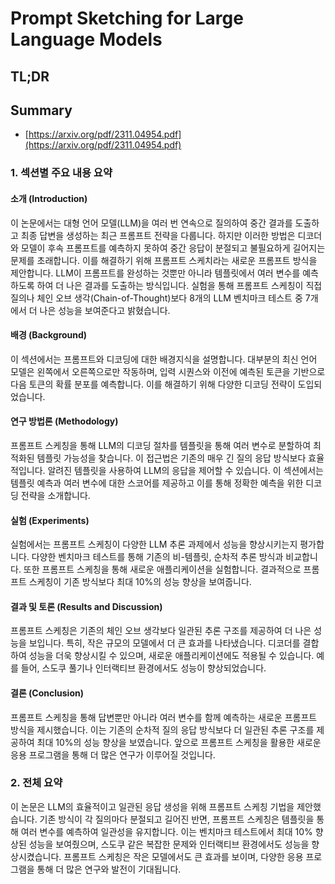 # Prompt Sketching for Large Language Models
## TL;DR
## Summary
- [https://arxiv.org/pdf/2311.04954.pdf](https://arxiv.org/pdf/2311.04954.pdf)

### 1. 섹션별 주요 내용 요약

#### 소개 (Introduction)
이 논문에서는 대형 언어 모델(LLM)을 여러 번 연속으로 질의하여 중간 결과를 도출하고 최종 답변을 생성하는 최근 프롬프트 전략을 다룹니다. 하지만 이러한 방법은 디코더와 모델이 후속 프롬프트를 예측하지 못하여 중간 응답이 분절되고 불필요하게 길어지는 문제를 초래합니다. 이를 해결하기 위해 프롬프트 스케치라는 새로운 프롬프트 방식을 제안합니다. LLM이 프롬프트를 완성하는 것뿐만 아니라 템플릿에서 여러 변수를 예측하도록 하여 더 나은 결과를 도출하는 방식입니다. 실험을 통해 프롬프트 스케칭이 직접 질의나 체인 오브 생각(Chain-of-Thought)보다 8개의 LLM 벤치마크 테스트 중 7개에서 더 나은 성능을 보여준다고 밝혔습니다.

#### 배경 (Background)
이 섹션에서는 프롬프트와 디코딩에 대한 배경지식을 설명합니다. 대부분의 최신 언어 모델은 왼쪽에서 오른쪽으로만 작동하며, 입력 시퀀스와 이전에 예측된 토큰을 기반으로 다음 토큰의 확률 분포를 예측합니다. 이를 해결하기 위해 다양한 디코딩 전략이 도입되었습니다.

#### 연구 방법론 (Methodology)
프롬프트 스케칭을 통해 LLM의 디코딩 절차를 템플릿을 통해 여러 변수로 분할하여 최적화된 템플릿 가능성을 찾습니다. 이 접근법은 기존의 매우 긴 질의 응답 방식보다 효율적입니다. 알려진 템플릿을 사용하여 LLM의 응답을 제어할 수 있습니다. 이 섹션에서는 템플릿 예측과 여러 변수에 대한 스코어를 제공하고 이를 통해 정확한 예측을 위한 디코딩 전략을 소개합니다.

#### 실험 (Experiments)
실험에서는 프롬프트 스케칭이 다양한 LLM 추론 과제에서 성능을 향상시키는지 평가합니다. 다양한 벤치마크 테스트를 통해 기존의 비-템플릿, 순차적 추론 방식과 비교합니다. 또한 프롬프트 스케칭을 통해 새로운 애플리케이션을 실험합니다. 결과적으로 프롬프트 스케칭이 기존 방식보다 최대 10%의 성능 향상을 보여줍니다.

#### 결과 및 토론 (Results and Discussion)
프롬프트 스케칭은 기존의 체인 오브 생각보다 일관된 추론 구조를 제공하여 더 나은 성능을 보입니다. 특히, 작은 규모의 모델에서 더 큰 효과를 나타냈습니다. 디코더를 결합하여 성능을 더욱 향상시킬 수 있으며, 새로운 애플리케이션에도 적용될 수 있습니다. 예를 들어, 스도쿠 풀기나 인터랙티브 환경에서도 성능이 향상되었습니다.

#### 결론 (Conclusion)
프롬프트 스케칭을 통해 답변뿐만 아니라 여러 변수를 함께 예측하는 새로운 프롬프트 방식을 제시했습니다. 이는 기존의 순차적 질의 응답 방식보다 더 일관된 추론 구조를 제공하여 최대 10%의 성능 향상을 보였습니다. 앞으로 프롬프트 스케칭을 활용한 새로운 응용 프로그램을 통해 더 많은 연구가 이루어질 것입니다.

### 2. 전체 요약
이 논문은 LLM의 효율적이고 일관된 응답 생성을 위해 프롬프트 스케칭 기법을 제안했습니다. 기존 방식이 각 질의마다 분절되고 길어진 반면, 프롬프트 스케칭은 템플릿을 통해 여러 변수를 예측하여 일관성을 유지합니다. 이는 벤치마크 테스트에서 최대 10% 향상된 성능을 보여줬으며, 스도쿠 같은 복잡한 문제와 인터랙티브 환경에서도 성능을 향상시켰습니다. 프롬프트 스케칭은 작은 모델에서도 큰 효과를 보이며, 다양한 응용 프로그램을 통해 더 많은 연구와 발전이 기대됩니다.